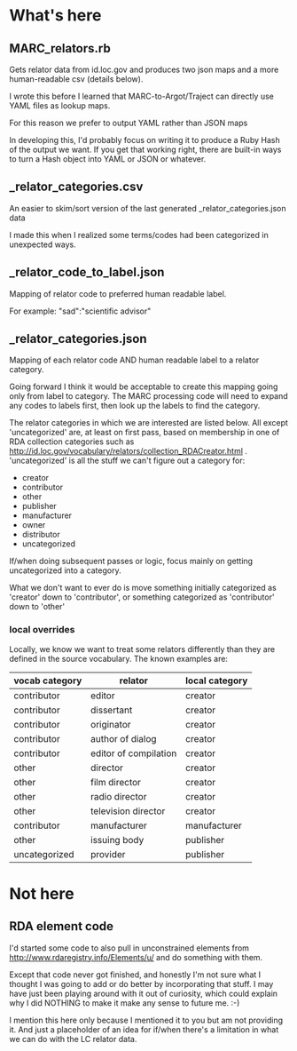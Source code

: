 # What's here

## MARC_relators.rb

Gets relator data from id.loc.gov and produces two json maps and a more human-readable csv (details below).

I wrote this before I learned that MARC-to-Argot/Traject can directly use YAML files as lookup maps. 

For this reason we prefer to output YAML rather than JSON maps

In developing this, I'd probably focus on writing it to produce a Ruby Hash of the output we want. If you get that working right, there are built-in ways to turn a Hash object into YAML or JSON or whatever. 


## _relator_categories.csv
An easier to skim/sort version of the last generated _relator_categories.json data

I made this when I realized some terms/codes had been categorized in unexpected ways. 

## _relator_code_to_label.json

Mapping of relator code to preferred human readable label. 

For example:
"sad":"scientific advisor"


## _relator_categories.json

Mapping of each relator code AND human readable label to a relator category. 

Going forward I think it would be acceptable to create this mapping going only from label to category. The MARC processing code will need to expand any codes to labels first, then look up the labels to find the category.

The relator categories in which we are interested are listed below. All except 'uncategorized' are, at least on first pass, based on membership in one of RDA collection categories such as http://id.loc.gov/vocabulary/relators/collection_RDACreator.html . 'uncategorized' is all the stuff we can't figure out a category for: 

- creator
- contributor
- other
- publisher
- manufacturer
- owner
- distributor
- uncategorized

If/when doing subsequent passes or logic, focus mainly on getting uncategorized into a category.

What we don't want to ever do is move something initially categorized as 'creator' down to 'contributor', or something categorized as 'contributor' down to 'other'

### local overrides
Locally, we know we want to treat some relators differently than they are defined in the source vocabulary. The known examples are: 

| vocab category | relator | local category |
| -------------- | ------- | -------------- |
| contributor | editor | creator |
| contributor | dissertant | creator |
| contributor | originator | creator |
| contributor | author of dialog | creator |
| contributor | editor of compilation | creator |
| other | director | creator |
| other | film director | creator |
| other | radio director | creator |
| other | television director | creator |
| contributor | manufacturer | manufacturer |
| other | issuing body | publisher |
| uncategorized | provider | publisher |


# Not here
## RDA element code

I'd started some code to also pull in unconstrained elements from http://www.rdaregistry.info/Elements/u/ and do something with them. 

Except that code never got finished, and honestly I'm not sure what I thought I was going to add or do better by incorporating that stuff. I may have just been playing around with it out of curiosity, which could explain why I did NOTHING to make it make any sense to future me. :-) 

I mention this here only because I mentioned it to you but am not providing it. And just a placeholder of an idea for if/when there's a limitation in what we can do with the LC relator data.



